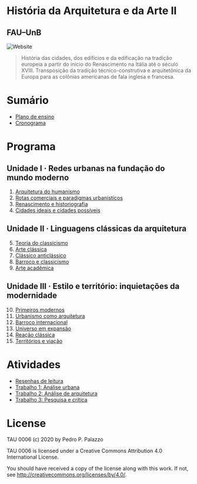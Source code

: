 # História da Arquitetura e da Arte II

## FAU–UnB

![Website](https://github.com/p3palazzo/tau0006/workflows/Website/badge.svg)

> História das cidades, dos edifícios e da edificação na tradição
> europeia a partir do início do Renascimento na Itália até o século
> XVIII. Transposição da tradição técnico-construtiva e arquitetônica da
> Europa para as colônias americanas de fala inglesa e francesa.

# Sumário #

- [Plano de ensino](_pages/plano.md)
- [Cronograma](_pages/cronograma.md)

# Programa #

## Unidade I · Redes urbanas na fundação do mundo moderno ##

 1. [Arquitetura do humanismo](_aula/01-humanismo.md) <!--_,-->
 2. [Rotas comerciais e paradigmas urbanísticos](_aula/02-rotas.md) <!--_,-->
 3. [Renascimento e historiografia](_aula/03-renascimento.md) <!--_,-->
 4. [Cidades ideais e cidades possíveis](_aula/04-cidades-ideais.md) <!--_,-->

## Unidade II · Linguagens clássicas da arquitetura ##

 5. [Teoria do classicismo](_aula/05-teoria-classicismo.md) <!--_,-->
 6. [Arte clássica](_aula/06-arte-classica.md) <!--_,-->
 7. [Clássico anticlássico](_aula/07-anticlassico.md) <!--_,-->
 8. [Barroco e classicismo](_aula/08-barroco.md) <!--_,-->
 9. [Arte acadêmica](_aula/09-academicismo.md) <!--_,-->

## Unidade III · Estilo e território: inquietações da modernidade ##

10. [Primeiros modernos](_aula/10-primeiros-modernos.md) <!--_,-->
11. [Urbanismo como arquitetura](_aula/11-urb-como-arq.md) <!--_,-->
12. [Barroco internacional](_aula/12-barroco-intl.md) <!--_,-->
13. [Universo em expansão](_aula/13-universo.md) <!--_,-->
14. [Reação clássica](_aula/14-reacao.md) <!--_,-->
15. [Territórios e viação](_aula/15-territorios.md) <!--_,-->

# Atividades #

- [Resenhas de leitura]()
- [Trabalho 1: Análise urbana](trabalho-1-analise-urbana.md)
- [Trabalho 2: Análise de arquitetura](trabalho-2-analise-arq.md)
- [Trabalho 3: Pesquisa e crítica](trabalho-3-wikipedia.md)

# License #

TAU 0006 (c) 2020 by Pedro P. Palazzo

TAU 0006 is licensed under a Creative Commons Attribution 4.0
International License.

You should have received a copy of the license along with this work. If
not, see http://creativecommons.org/licenses/by/4.0/.

